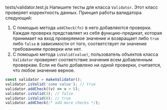 tests/validator.test.js
Напишите тесты для класса `Validator`. Этот класс проверяет корректность данных. Принцип работы валидатора следующий:

1. С помощью метода `addCheck(fn)` в него добавляются проверки. Каждая проверка представляет из себя функцию-предикат, которая принимает на вход проверяемое значение и возвращает либо `true` либо `false` в зависимости от того, соответствует ли значение требованиям проверки или нет.
2. С помощью метода `isValid(value)`, пользователь объектов класса `Validator` проверяет соответствие значения всем добавленным проверкам. Если не было добавлено ни одной проверки, считается, что любое значение верное.

```js
const validator = makeValidator();
validator.isValid('some value'); // true
validator.addCheck((v) => v > 5);
validator.isValid(3); // false
validator.isValid(8); // true
validator.addCheck(/* add more checks */);
```
